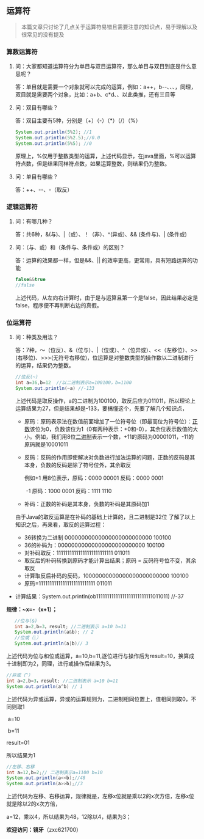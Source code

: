 ## 运算符

> 本篇文章只讨论了几点关于运算符易错且需要注意的知识点，易于理解以及很常见的没有提及

### 算数运算符

1. 问：大家都知道运算符分为单目与双目运算符，那么单目与双目到底是什么意思呢？

   答：单目就是需要一个对象就可以完成的运算，例如：a++，b--、、、，同理，双目就是需要两个对象，比如：a+b、c*d、、以此类推，还有三目等

2. 问：双目有哪些？

   答：双目主要有5种，分别是（+）（-）（*）（/）（%）

   ```java
   System.out.println(5%2); //1
   System.out.println(5%2.5);//0.0
   System.out.println(5%5); //0
   ```

   原理上，%仅用于整数类型的运算，上述代码显示，在java里面，%可以运算符点数，但是结果同样符点数，如果运算整数，则结果仍为整数。

3. 问：单目有哪些？

   答：++、--、-（取反）

### 逻辑运算符

1. 问：有哪几种？

   答：共6种，&(与)、|（或）、！（非）、^(异或)、&& (条件与)、| (条件或)

2. 问：（与、或）和（条件与、条件或）的区别？

   答：运算的效果都一样，但是&&、|| 的效率更高，更常用，具有短路运算的功能

   ```java
   false&&true  
   //false    
   ```

   上述代码，从左向右计算时，由于是与运算且第一个是false，因此结果必定是false，程序便不再判断右边的真假。

### 位运算符

1. 问：种类及用法？

   答：7种，～（位反）、&（位与）、|（位或）、^（位异或）、<<（左移位）、>>(右移位)、>>>(无符号右移位)，位运算是对整数类型的操作数以二进制进行的运算，结果仍为整数。

   ```java
   //位反(~)
   int a=36,b=12  //以二进制表示a=100100，b=1100
   System.out.println(~a) //-133
   ```

   上述代码是取反操作，a的二进制为100100，取反后应为011011，所以理论上运算结果为27，但是结果却是-133，要搞懂这个，先要了解几个知识点，

   - 原码：原码表示法在数值前面增加了一位符号位（即最高位为符号位）：[正数](https://baike.baidu.com/item/正数/1294288)该位为0，负数该位为1（0有两种表示：+0和-0），其余位表示数值的大小。例如，我们用8位[二进制](https://baike.baidu.com/item/二进制)表示一个数，+11的原码为00001011，-11的原码就是10001011

   - 反码：反码的作用即使解决对负数进行加法运算的问题，正数的反码是其本身，负数的反码是除了符号位外，其余取反

     例如+1  用8位表示，原码：0000 00001   反码：0000 0001

     ​       -1  原码：1000 0001   反码：1111 1110

   - 补码：正数的补码是其本身，负数的补码是其原码加1

   由于Java的取反运算是在补码的基础上计算的，且二进制是32位  了解了以上知识之后，再来看，取反的运算过程：

   -  36转换为二进制 00000000000000000000000000 100100
   - 36的补码为：00000000000000000000000000 100100
   - 对补码取反：11111111111111111111111111 011011
   - 取反后的补码转换到原码才能计算出结果；原码 = 反码符号位不变，其余取反
   - 计算取反后补码的反码，10000000000000000000000000 100100
   - 原码=11111111111111111111111111 011011
- 计算结果：System.out.println(ob11111111111111111111111111011011) //-37
  

**规律：~x=-（x+1）；**

```java
   //位与(&)
   int a=2,b=3，result; //二进制表示 a=10 b=11
   System.out.println(a&b); // 2
   //位或（|）
   System.out.println(a|b)// 3
```

   上述代码为位与和位或运算，a=10,b=11,逐位进行与操作后为result=10，换算成十进制即为2，同理，进行或操作后结果为3。

   ```java
   //异或（^）
   int a=2,b=3，result; //二进制表示 a=10 b=11
   System.out.println(a^b) // 1
   ```

   上述代码为异或运算，异或的运算规则为，二进制相同位置上，值相同则取0，不同则取1

   ​       a=10

​          b=11

   result=01

   所以结果为1

   ```java
   //左移、右移
   int a=12,b=2;// 二进制表示a=1100 b=10
   System.out.println(a<<b);//48
   System.out.println(a>>b);//3
   ```

   上述代码为左移、右移运算，规律就是，左移x位就是乘以2的x次方倍，左移x位就是除以2的x次方倍，

   a=12，乘以4，所以结果为48，12除以4，结果为3；

**欢迎访问：镜牙**（zxc621700）
